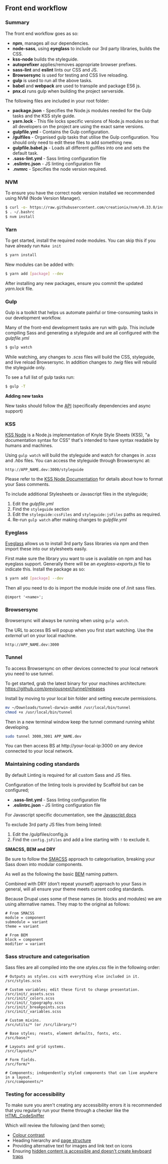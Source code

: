 ## Front end workflow

### Summary

The front end workflow goes as so:

- **npm**, manages all our dependencies.
- **node-sass**, using **eyeglass** to include our 3rd party libraries, builds the CSS.
- **kss-node** builds the styleguide.
- **autoprefixer** applies/removes appropriate browser prefixes.
- **sass-lint** and **eslint** lints our CSS and JS.
- **Browsersync** is used for testing and CSS live reloading.
- **gulp** is used to run all the above tasks.
- **babel** and **webpack** are used to transpile and package ES6 js.
- **pnx.ci** runs gulp when building the project serverside.

The following files are included in your root folder:

- **package.json** - Specifies the Node.js modules needed for the Gulp tasks and the KSS style guide.
- **yarn.lock** - This file locks specific versions of Node.js modules so that all developers on the project are using the exact same versions.
- **gulpfile.yml** - Contains the Gulp configuration.
- **/gulfiles** - Organised gulp tasks that utilise the Gulp configuration. You should only need to edit these files to add something new.
- **gulpfile.babel.js** - Loads all different gulfiles into one and sets the default task.
- **.sass-lint.yml** - Sass linting configuration file
- **.eslintrc.json** - JS linting configuration file
- **.nvmrc** - Specifies the node version required.

### NVM

To ensure you have the correct node version installed we recommended using NVM (Node Version Manager).

```bash
$ curl -o- https://raw.githubusercontent.com/creationix/nvm/v0.33.0/install.sh | bash
$ . ~/.bashrc
$ nvm install
```

### Yarn

To get started, install the required node modules. You can skip this if you have
already run `Make init`

```bash
$ yarn install
```

New modules can be added with:

```bash
$ yarn add [package] --dev
```

After installing any new packages, ensure you commit the updated _yarn.lock_ file.


### Gulp

Gulp is a toolkit that helps us automate painful or time-consuming tasks in our development workflow.

Many of the front-end development tasks are run with gulp. This include compiling Sass and generating a styleguide and are all configured with the _gulpfile.yml_

```bash
$ gulp watch
```

While watching, any changes to _.scss_ files will build the CSS, styleguide, and live reload Browsersync. In addition changes to _.twig_ files will rebuild the styleguide only.

To see a full list of gulp tasks run:

```bash
$ gulp -T
```

**Adding new tasks**

New tasks should follow the [API](https://github.com/gulpjs/gulp/blob/master/docs/API.md#gulptaskname-deps-fn) (specifically dependencies and async support)

### KSS

[KSS Node](https://www.npmjs.com/package/kss) is a Node.js implementation of Knyle Style Sheets (KSS), "a documentation syntax for CSS" that's intended to have syntax readable by humans and machines.

Using `gulp watch` will build the styleguide and watch for changes in _.scss_ and _.hbs_ files. You can access the styleguide through Browsersync at:

```
http://APP_NAME.dev:3000/styleguide
```

Please refer to the [KSS Node Documentation](https://github.com/kss-node/kss/blob/spec/SPEC.md) for details about how to format your Sass comments.

To include additional Stylesheets or Javascript files in the styleguide;

1. Edit the _gulpfile.yml_
2. Find the `styleguide` section
3. Edit the `styleguide:cssFiles` and `styleguide:jsFiles` paths as required.
4. Re-run `gulp watch` after making changes to _gulpfile.yml_

### Eyeglass

[Eyeglass](https://github.com/src-eyeglass/eyeglass) allows us to install 3rd party Sass libraries via npm and then import these into our stylesheets easily.

First make sure the library you want to use is available on npm and has eyeglass support. Generally there will be an _eyeglass-exports.js_ file to indicate this. Install the package as so:

```bash
$ yarn add [package] --dev
```

Then all you need to do is import the module inside one of /init sass files.

```
@import '<name>';
```

### Browsersync

Browsersync will always be running when using `gulp watch`.

The URL to access BS will popup when you first start watching. Use the _external_ url on your local machine.

```
http://APP_NAME.dev:3000
```

### Tunnel

To access Browsersync on other devices connected to your local network you need to use tunnel.

To get started, grab the latest binary for your machines architecture: https://github.com/previousnext/tunnel/releases

Install by moving to your local bin folder and setting execute permissions.

```bash
mv ~/Downloads/tunnel-darwin-amd64 /usr/local/bin/tunnel
chmod +x /usr/local/bin/tunnel
```

Then in a new terminal window keep the tunnel command running whilst developing.

```bash
sudo tunnel 3000,3001 APP_NAME.dev
```

You can then access BS at http://your-local-ip:3000 on any device connected to your local network.

### Maintaining coding standards

By default Linting is required for all custom Sass and JS files.

Configuration of the linting tools is provided by Scaffold but can be configured;

- **.sass-lint.yml** - Sass linting configuration file
- **.eslintrc.json** - JS linting configuration file

For Javascript specific documentation, see the [Javascript docs](javascript.md)

To exclude 3rd party JS files from being linted:

1. Edit the /gulpfiles/config.js
2. Find the `config.jsFiles` and add a line starting with `!` to exclude it.

**SMACSS, BEM and DRY**

Be sure to follow the [SMACSS](http://smacss.com/) approach to categorisation,
breaking your Sass down into modular components.

As well as the following the basic [BEM](http://bem.info/) naming pattern.

Combined with DRY (don’t repeat yourself) approach to your Sass in general,
will all ensure your theme meets current coding standards.

Because Drupal uses some of these names (ie. blocks and modules)
we are using alternative names. They map to the original as follows:

```
# From SMACSS
module = component
submodule = variant
theme = variant

# From BEM
block = component
modifier = variant
```

### Sass structure and categorisation

Sass files are all compiled into the one _styles.css_ file in the following order:

```
# Outputs as styles.css with everything else included in it.
/src/styles.scss

# Custom variables; edit these first to change presentation.
/src/init/_assets.scss
/src/init/_colors.scss
/src/init/_typography.scss
/src/init/_breakpoints.scss
/src/init/_variables.scss

# Custom mixins.
/src/utils/* (or /src/library/*)

# Base styles; resets, element defaults, fonts, etc.
/src/base/*

# Layouts and grid systems.
/src/layouts/*

# Form fields.
/src/form/*

# Components; independently styled components that can live anywhere in a layout.
/src/components/*
```

### Testing for accessibility

To make sure you aren't creating any accessibility errors it is recommended that you regularly
run your theme through a checker like the [HTML_CodeSniffer](https://squizlabs.github.io/HTML_CodeSniffer/)

Which will review the following (and then some);

- [Colour contrast](http://webaim.org/resources/contrastchecker/)
- Heading hierarchy and [page structure](http://webaim.org/techniques/semanticstructure/)
- Providing alternative text for images and link text on icons
- Ensuring [hidden content is accessible and doesn't create keyboard traps](https://www.previousnext.com.au/blog/so-many-ways-hide)
